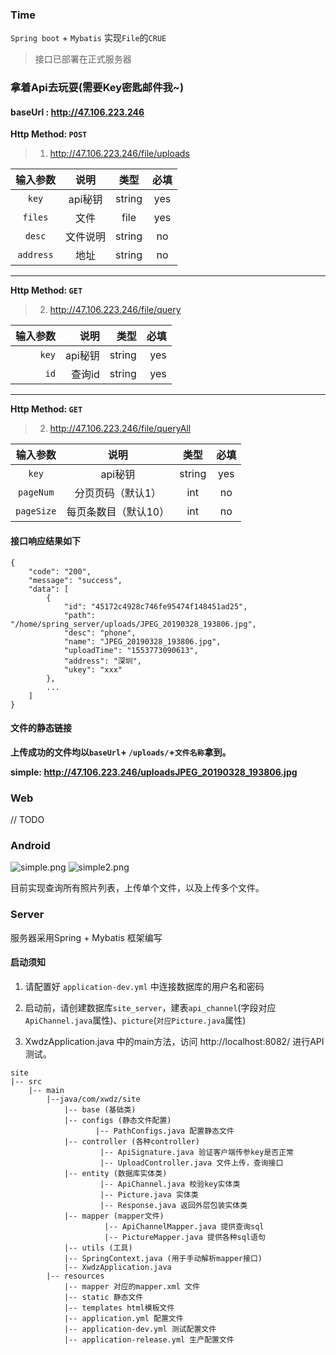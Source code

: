 ### Time
`Spring boot` + `Mybatis` 实现`File`的`CRUE`

> 接口已部署在正式服务器

### 拿着Api去玩耍(需要Key密匙邮件我~)

#### baseUrl : http://47.106.223.246

**Http Method: `POST`**
> 1.  http://47.106.223.246/file/uploads

|输入参数|说明|类型|必填|
|:---:|:---:|:---:|:---:|
|`key`|api秘钥|string|yes|
|`files`|文件|file|yes|
|`desc`|文件说明|string|no|
|`address`|地址|string|no|


---

**Http Method: `GET`**
> 2.  http://47.106.223.246/file/query
> 
|输入参数|说明|类型|必填|
|---:|---:|---:|---:|
|`key`|api秘钥|string|yes|
|`id`|查询id|string|yes|

---

**Http Method: `GET`**
> 2.  http://47.106.223.246/file/queryAll

|输入参数|说明|类型|必填|
|:---:|:---:|:---:|:---:|
|`key`|api秘钥|string|yes|
|`pageNum`|分页页码（默认1）|int|no|
|`pageSize`|每页条数目（默认10）|int|no|


#### 接口响应结果如下
```
{
    "code": "200",
    "message": "success",
    "data": [
        {
            "id": "45172c4928c746fe95474f148451ad25",
            "path": "/home/spring_server/uploads/JPEG_20190328_193806.jpg",
            "desc": "phone",
            "name": "JPEG_20190328_193806.jpg",
            "uploadTime": "1553773090613",
            "address": "深圳",
            "ukey": "xxx"
        },
        ...
    ]
}
```

#### 文件的静态链接
**上传成功的文件均以`baseUrl`+ `/uploads/`+`文件名称`拿到。**

**simple: http://47.106.223.246/uploadsJPEG_20190328_193806.jpg**


### Web

// TODO

### Android
![simple.png](./image/android_simple1.gif)
![simple2.png](./image/android_simple2.gif)

目前实现查询所有照片列表，上传单个文件，以及上传多个文件。


### Server

服务器采用Spring + Mybatis 框架编写

#### 启动须知

1. 请配置好 `application-dev.yml` 中连接数据库的用户名和密码

2. 启动前，请创建数据库`site_server`，建表`api_channel`(字段对应`ApiChannel.java`属性)、`picture`(`对应Picture.java`属性)

3. XwdzApplication.java 中的main方法，访问 http://localhost:8082/ 进行API测试。


```
site
|-- src
	|-- main
		|--java/com/xwdz/site
			|-- base (基础类)
			|-- configs (静态文件配置)
				   |-- PathConfigs.java 配置静态文件
			|-- controller (各种controller)
					|-- ApiSignature.java 验证客户端传参key是否正常	
					|-- UploadController.java 文件上传，查询接口
			|-- entity (数据库实体类)
				    |-- ApiChannel.java 校验key实体类
				    |-- Picture.java 实体类
				    |-- Response.java 返回外层包装实体类
			|-- mapper (mapper文件)
					 |-- ApiChannelMapper.java 提供查询sql
					 |-- PictureMapper.java 提供各种sql语句
			|-- utils (工具)
			|-- SpringContext.java (用于手动解析mapper接口)
			|-- XwdzApplication.java
		|-- resources	
			|-- mapper 对应的mapper.xml 文件
			|-- static 静态文件
			|-- templates html模板文件
			|-- application.yml 配置文件
			|-- application-dev.yml 测试配置文件
			|-- application-release.yml 生产配置文件
					
```